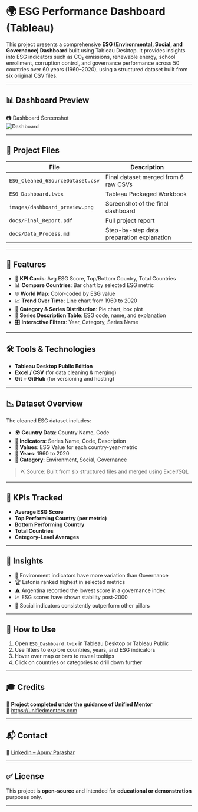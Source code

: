 # 🌍 ESG Performance Dashboard (Tableau)

This project presents a comprehensive **ESG (Environmental, Social, and Governance) Dashboard** built using Tableau Desktop. It provides insights into ESG indicators such as CO₂ emissions, renewable energy, school enrollment, corruption control, and governance performance across 50 countries over 60 years (1960–2020), using a structured dataset built from six original CSV files.

---

## 📊 Dashboard Preview  
📷 Dashboard Screenshot  
![Dashboard](./images/dashboard_preview.png)

---

## 📁 Project Files

| File                                  | Description                                 |
|---------------------------------------|---------------------------------------------|
| `ESG_Cleaned_6SourceDataset.csv`      | Final dataset merged from 6 raw CSVs        |
| `ESG_Dashboard.twbx`                  | Tableau Packaged Workbook                   |
| `images/dashboard_preview.png`        | Screenshot of the final dashboard           |
| `docs/Final_Report.pdf`               | Full project report                         |
| `docs/Data_Process.md`                | Step-by-step data preparation explanation   |

---

## 🚀 Features

- 📌 **KPI Cards**: Avg ESG Score, Top/Bottom Country, Total Countries
- 📊 **Compare Countries**: Bar chart by selected ESG metric
- 🌐 **World Map**: Color-coded by ESG value
- 📈 **Trend Over Time**: Line chart from 1960 to 2020
- 🧭 **Category & Series Distribution**: Pie chart, box plot
- 📘 **Series Description Table**: ESG code, name, and explanation
- 🎛 **Interactive Filters**: Year, Category, Series Name

---

## 🛠️ Tools & Technologies

- **Tableau Desktop Public Edition**
- **Excel / CSV** (for data cleaning & merging)
- **Git + GitHub** (for versioning and hosting)

---

## 📉 Dataset Overview

The cleaned ESG dataset includes:

- 🌍 **Country Data**: Country Name, Code
- 📌 **Indicators**: Series Name, Code, Description
- 🧮 **Values**: ESG Value for each country-year-metric
- 📆 **Years**: 1960 to 2020
- 🧱 **Category**: Environment, Social, Governance

> ⛏ Source: Built from six structured files and merged using Excel/SQL

---

## 📌 KPIs Tracked

- **Average ESG Score**
- **Top Performing Country (per metric)**
- **Bottom Performing Country**
- **Total Countries**
- **Category-Level Averages**

---

## 🧠 Insights

- 🌱 Environment indicators have more variation than Governance
- 🏆 Estonia ranked highest in selected metrics
- ⚠️ Argentina recorded the lowest score in a governance index
- 📈 ESG scores have shown stability post-2000
- 👥 Social indicators consistently outperform other pillars

---

## 📎 How to Use

1. Open `ESG_Dashboard.twbx` in Tableau Desktop or Tableau Public
2. Use filters to explore countries, years, and ESG indicators
3. Hover over map or bars to reveal tooltips
4. Click on countries or categories to drill down further

---

## 🎓 Credits

📌 **Project completed under the guidance of Unified Mentor**  
🔗 https://unifiedmentors.com

---

## 📬 Contact

🔗 [LinkedIn – Apurv Parashar](https://linkedin.com/in/apurv-parashar-6a4805211)

---

## ✅ License

This project is **open-source** and intended for **educational or demonstration** purposes only.

---
